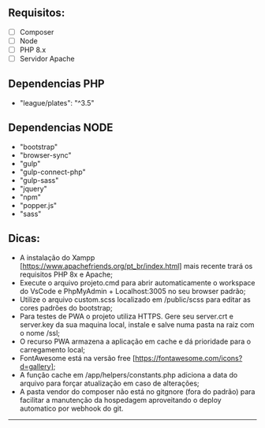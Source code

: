 ## Requisitos:
- [ ] Composer
- [ ] Node
- [ ] PHP 8.x
- [ ] Servidor Apache

## Dependencias PHP
- "league/plates": "^3.5"

## Dependencias NODE
- "bootstrap"
- "browser-sync"
- "gulp"
- "gulp-connect-php"
- "gulp-sass"
- "jquery"
- "npm"
- "popper.js"
- "sass"

## Dicas:
- A instalação do Xampp [https://www.apachefriends.org/pt_br/index.html] mais recente trará os requisitos PHP 8x e Apache;
- Execute o arquivo projeto.cmd para abrir automaticamente o workspace do VsCode e PhpMyAdmin + Localhost:3005 no seu browser padrão;
- Utilize o arquivo custom.scss localizado em /public/scss para editar as cores padrões do bootstrap;
- Para testes de PWA o projeto utiliza HTTPS. Gere seu server.crt e server.key da sua maquina local, instale e salve numa pasta na raiz com o nome /ssl;
- O recurso PWA armazena a aplicação em cache e dá prioridade para o carregamento local;
- FontAwesome está na versão free [https://fontawesome.com/icons?d=gallery];
- A função cache em /app/helpers/constants.php adiciona a data do arquivo para forçar atualização em caso de alterações;
- A pasta vendor do composer não está no gitgnore (fora do padrão) para facilitar a manutenção da hospedagem aproveitando o deploy automatico por webhook do git. 


***

